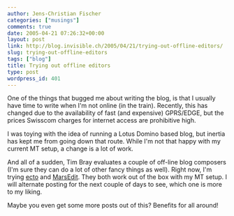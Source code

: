 ```yaml
---
author: Jens-Christian Fischer
categories: ["musings"]
comments: true
date: 2005-04-21 07:26:32+00:00
layout: post
link: http://blog.invisible.ch/2005/04/21/trying-out-offline-editors/
slug: trying-out-offline-editors
tags: ["blog"]
title: Trying out offline editors
type: post
wordpress_id: 401
---
```



One of the things that bugged me about writing the blog, is that I usually have time to write when I'm not online (in the train). Recently, this has changed due to the availability of fast (and expensive) GPRS/EDGE, but the prices Swisscom charges for internet access are prohibitive high.



I was toying with the idea of running a Lotus Domino based blog, but inertia has kept me from going down that route. While I'm not that happy with my current MT setup, a change is a lot of work.



And all of a sudden, Tim Bray evaluates a couple of off-line blog composers (I'm sure they can do a lot of other fancy things as well). Right now, I'm trying [ecto](http://ecto.kung-foo.tv/) and [MarsEdit](http://ranchero.com/). They both work out of the box with my MT setup. I will alternate posting for the next couple of days to see, which one is more to my liking. 



Maybe you even get some more posts out of this? Benefits for all around!  

